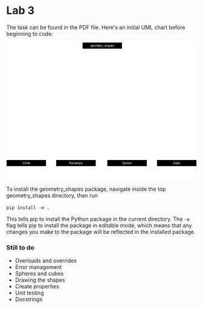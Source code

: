 # Lab 3

The task can be found in the PDF file. Here's an initial UML chart before beginning to code:

![Initial UML Diagram](./assets/Labb3UML.drawio.png)

To install the geometry_shapes package, navigate inside the top geometry_shapes directory, then run

```pip install -e .```

This tells pip to install the Python package in the current directory. The ``-e`` flag tells pip to install the package in editable mode, which means that any changes you make to the package will be reflected in the installed package.

### Still to do
* Overloads and overrides
* Error management
* Spheres and cubes
* Drawing the shapes
* Create properties
* Unit testing
* Docstrings
